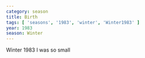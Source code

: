 ```yaml
---
category: season
title: Birth
tags: [ 'seasons', '1983', 'winter', 'Winter1983' ]
year: 1983
season: Winter
---
```

Winter 1983 I was so small  

